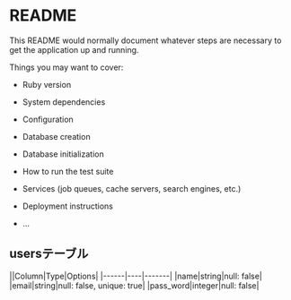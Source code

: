 # README

This README would normally document whatever steps are necessary to get the
application up and running.

Things you may want to cover:

* Ruby version

* System dependencies

* Configuration

* Database creation

* Database initialization

* How to run the test suite

* Services (job queues, cache servers, search engines, etc.)

* Deployment instructions

* ...

## usersテーブル

||Column|Type|Options|
|------|----|-------|
|name|string|null: false|
|email|string|null: false, unique: true|
|pass_word|integer|null: false|